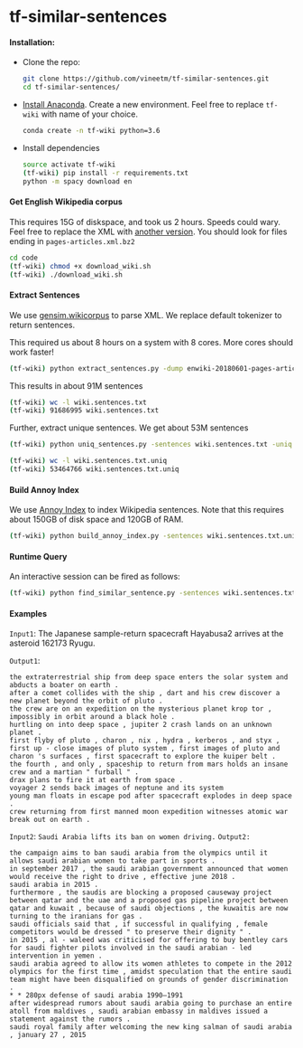 # tf-similar-sentences

#### Installation:
* Clone the repo:
    ```bash
    git clone https://github.com/vineetm/tf-similar-sentences.git
    cd tf-similar-sentences/
    ```
    
* [Install Anaconda](https://www.anaconda.com/download/#macos). Create a new environment. Feel free to replace `tf-wiki` with name of your choice.    
    ```bash
    conda create -n tf-wiki python=3.6
    ```
    
* Install dependencies    
    ``` bash
    source activate tf-wiki
    (tf-wiki) pip install -r requirements.txt
    python -m spacy download en
    ```

#### Get English Wikipedia corpus 
This requires 15G of diskspace, and took us 2 hours. Speeds could wary. Feel free to replace the XML with [another version](https://dumps.wikimedia.org/enwiki/). You should look for files ending in `pages-articles.xml.bz2`
    
```bash
cd code
(tf-wiki) chmod +x download_wiki.sh
(tf-wiki) ./download_wiki.sh
```

#### Extract Sentences 
We use [gensim.wikicorpus](https://radimrehurek.com/gensim/corpora/wikicorpus.html) to parse XML. We replace default tokenizer to return sentences.

This required us about 8 hours on a system with 8 cores. More cores should work faster!
```bash
(tf-wiki) python extract_sentences.py -dump enwiki-20180601-pages-articles.xml.bz2 -text wiki.sentences.txt 
```
This results in about 91M sentences
```bash
(tf-wiki) wc -l wiki.sentences.txt
(tf-wiki) 91686995 wiki.sentences.txt
```

Further, extract unique sentences. We get about 53M sentences
```bash
(tf-wiki) python uniq_sentences.py -sentences wiki.sentences.txt -uniq wiki.sentences.txt.uniq  
```
```bash
(tf-wiki) wc -l wiki.sentences.txt.uniq
(tf-wiki) 53464766 wiki.sentences.txt.uniq
```

#### Build Annoy Index
We use [Annoy Index](https://github.com/spotify/annoy) to index Wikipedia sentences. Note that this requires about 150GB of disk space and 120GB of RAM.
```bash
(tf-wiki) python build_annoy_index.py -sentences wiki.sentences.txt.uniq -ann wiki.annoy.index   
```

#### Runtime Query
An interactive session can be fired as follows:
```bash
(tf-wiki) python find_similar_sentence.py -sentences wiki.sentences.txt.uniq -ann wiki.annoy.index
```

#### Examples
`Input1`: The Japanese sample-return spacecraft Hayabusa2 arrives at the asteroid 162173 Ryugu.

`Output1`:
```
the extraterrestrial ship from deep space enters the solar system and abducts a boater on earth .
after a comet collides with the ship , dart and his crew discover a new planet beyond the orbit of pluto .
the crew are on an expedition on the mysterious planet krop tor , impossibly in orbit around a black hole .
hurtling on into deep space , jupiter 2 crash lands on an unknown planet .
first flyby of pluto , charon , nix , hydra , kerberos , and styx , first up - close images of pluto system , first images of pluto and charon 's surfaces , first spacecraft to explore the kuiper belt .
the fourth , and only , spaceship to return from mars holds an insane crew and a martian " furball " .
drax plans to fire it at earth from space .
voyager 2 sends back images of neptune and its system
young man floats in escape pod after spacecraft explodes in deep space .
crew returning from first manned moon expedition witnesses atomic war break out on earth .
```

`Input2`: ```Saudi Arabia lifts its ban on women driving.```
`Output2:`
```
the campaign aims to ban saudi arabia from the olympics until it allows saudi arabian women to take part in sports .
in september 2017 , the saudi arabian government announced that women would receive the right to drive , effective june 2018 .
saudi arabia in 2015 .
furthermore , the saudis are blocking a proposed causeway project between qatar and the uae and a proposed gas pipeline project between qatar and kuwait , because of saudi objections , the kuwaitis are now turning to the iranians for gas .
saudi officials said that , if successful in qualifying , female competitors would be dressed " to preserve their dignity " .
in 2015 , al - waleed was criticised for offering to buy bentley cars for saudi fighter pilots involved in the saudi arabian - led intervention in yemen .
saudi arabia agreed to allow its women athletes to compete in the 2012 olympics for the first time , amidst speculation that the entire saudi team might have been disqualified on grounds of gender discrimination .
* * 280px defense of saudi arabia 1990–1991
after widespread rumors about saudi arabia going to purchase an entire atoll from maldives , saudi arabian embassy in maldives issued a statement against the rumors .
saudi royal family after welcoming the new king salman of saudi arabia , january 27 , 2015
```